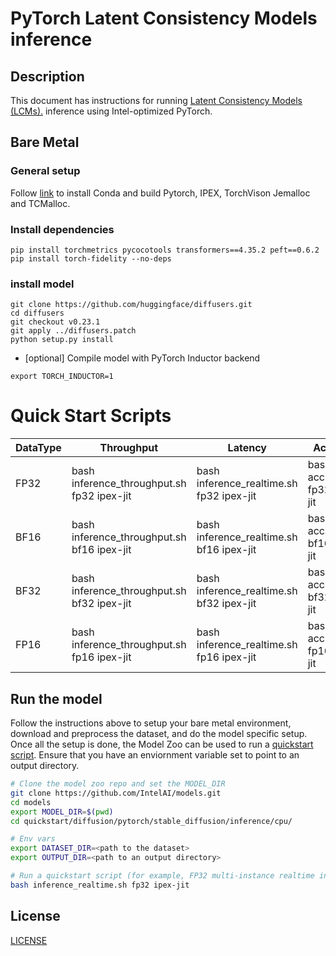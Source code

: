 <!--- 0. Title -->
# PyTorch Latent Consistency Models inference

<!-- 10. Description -->
## Description

This document has instructions for running [Latent Consistency Models (LCMs).](https://huggingface.co/SimianLuo/LCM_Dreamshaper_v7) inference using Intel-optimized PyTorch.

## Bare Metal
### General setup

Follow [link](/docs/general/pytorch/BareMetalSetup.md) to install Conda and build Pytorch, IPEX, TorchVison Jemalloc and TCMalloc.

### Install dependencies
```
pip install torchmetrics pycocotools transformers==4.35.2 peft==0.6.2
pip install torch-fidelity --no-deps
```

### install model
```
git clone https://github.com/huggingface/diffusers.git
cd diffusers
git checkout v0.23.1
git apply ../diffusers.patch
python setup.py install
```

* [optional] Compile model with PyTorch Inductor backend
```shell
export TORCH_INDUCTOR=1
```

# Quick Start Scripts

|  DataType   | Throughput  |  Latency    |   Accuracy  |
| ----------- | ----------- | ----------- | ----------- |
| FP32        | bash inference_throughput.sh fp32 ipex-jit | bash inference_realtime.sh fp32 ipex-jit | bash accuracy.sh fp32 ipex-jit |
| BF16        | bash inference_throughput.sh bf16 ipex-jit | bash inference_realtime.sh bf16 ipex-jit | bash accuracy.sh bf16 ipex-jit |
| BF32        | bash inference_throughput.sh bf32 ipex-jit | bash inference_realtime.sh bf32 ipex-jit | bash accuracy.sh bf32 ipex-jit |
| FP16        | bash inference_throughput.sh fp16 ipex-jit | bash inference_realtime.sh fp16 ipex-jit | bash accuracy.sh fp16 ipex-jit |


## Run the model

Follow the instructions above to setup your bare metal environment, download and
preprocess the dataset, and do the model specific setup. Once all the setup is done,
the Model Zoo can be used to run a [quickstart script](#quick-start-scripts).
Ensure that you have an enviornment variable set to point to an output directory.

```bash
# Clone the model zoo repo and set the MODEL_DIR
git clone https://github.com/IntelAI/models.git
cd models
export MODEL_DIR=$(pwd)
cd quickstart/diffusion/pytorch/stable_diffusion/inference/cpu/

# Env vars
export DATASET_DIR=<path to the dataset>
export OUTPUT_DIR=<path to an output directory>

# Run a quickstart script (for example, FP32 multi-instance realtime inference)
bash inference_realtime.sh fp32 ipex-jit
```

<!--- 80. License -->
## License
[LICENSE](https://github.com/IntelAI/models/blob/master/LICENSE)
